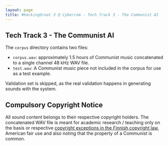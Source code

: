 ```yaml
---
layout: page
title: #HackingGreat 3 @ Cybercom - Tech Track 3 - The Communist AI
---
```


## Tech Track 3 - The Communist AI

The `corpus` directory contains two files:
- `corpus.wav`: approximately 1.5 hours of Communist music concatenated to a single channel 48 kHz WAV file.
- `test.wav`: A Communist music piece not included in the corpus for use as a test example.

Validation set is skipped, as the real validation happens in generating sounds with the system.

## Compulsory Copyright Notice
All sound content belongs to their respective copyright holders. The concatenated WAV file is meant for academic research / teaching only on the basis or respective
[copyright exceptions in the Finnish copyright law](http://www.finlex.fi/fi/laki/ajantasa/1961/19610404#L2P14), American fair use and also noting that the property of a Communist is common.

